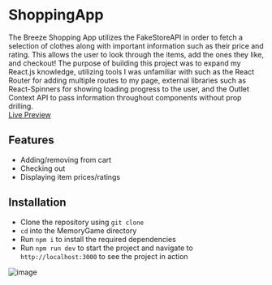 # ShoppingApp
The Breeze Shopping App utilizes the FakeStoreAPI in order to fetch a selection of clothes along with important information such as their price and rating. This allows the user to look through the items, add the ones they like, and checkout! The purpose of building this project was to expand my React.js knowledge, utilizing tools I was unfamiliar with such as the React Router for adding multiple routes to my page, external libraries such as React-Spinners for showing loading progress to the user, and the Outlet Context API to pass information throughout components without prop drilling.  
[Live Preview](https://shopping-app-rose-gamma.vercel.app/)

## Features
* Adding/removing from cart
* Checking out
* Displaying item prices/ratings

## Installation
* Clone the repository using `git clone`
* `cd` into the MemoryGame directory
* Run `npm i` to install the required dependencies
* Run `npm run dev` to start the project and navigate to `http://localhost:3000` to see the project in action 

![image](https://github.com/amora7741/ShoppingApp/assets/104049707/1c33238c-50f0-4a85-97c3-71006aba08d0)
